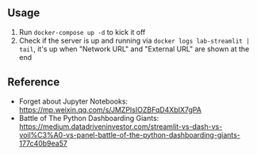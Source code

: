 
## Usage
1. Run `docker-compose up -d` to kick it off
2. Check if the server is up and running via `docker logs lab-streamlit | tail`, it's up when "Network URL" and "External URL" are shown at the end


## Reference
- Forget about Jupyter Notebooks: https://mp.weixin.qq.com/s/JMZPIsIOZBFqD4XbIX7gPA
- Battle of The Python Dashboarding Giants: https://medium.datadriveninvestor.com/streamlit-vs-dash-vs-voil%C3%A0-vs-panel-battle-of-the-python-dashboarding-giants-177c40b9ea57
